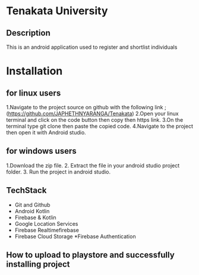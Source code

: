 # Tenakata University

## Description
<p>This is an android application used to register and shortlist individuals </p>

# Installation
## for linux users
1.Navigate to the project source on github with the following link ; (https://github.com/JAPHETHNYARANGA/Tenakata)
2.Open your linux terminal and click on the code button then copy then https link.
3.On the terminal type git clone then paste the copied code.
4.Navigate to the project then open it with Android studio.

## for windows users
1.Download the zip file.
2. Extract the file in your android studio project folder.
3. Run the project in android studio.

## TechStack
* Git and Github
* Android Kotlin
* Firebase & Kotlin
* Google Location Services
* Firebase Realtimefirebase
* Firebase Cloud Storage
*Firebase Authentication
  
## How to upload to playstore and successfully installing project